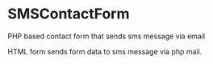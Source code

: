 # SMSContactForm
PHP based contact form that sends sms message via email

HTML form sends form data to sms message via php mail.
